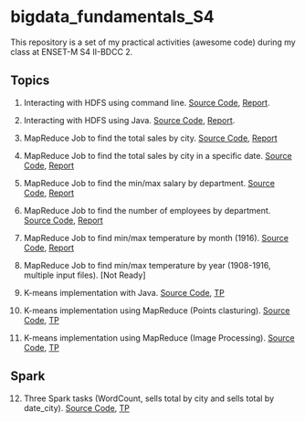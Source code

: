 # bigdata_fundamentals_S4

This repository is a set of my practical activities (awesome code) during my class at ENSET-M S4 II-BDCC 2.

## Topics

1. Interacting with HDFS using command line. [Source Code](https://github.com/essadeq-elaamiri/bigdata_fundamentals_S4/blob/main/scripts/tp1_hdfs_interaction.sh), [Report](https://github.com/essadeq-elaamiri/bigdata_fundamentals_S4/blob/main/comptesRendus/compte_rendu_TP1_Hadoop_ELAAMIRI.pdf).
2. Interacting with HDFS using Java. [Source Code](https://github.com/essadeq-elaamiri/bigdata_fundamentals_S4/tree/main/hdfs-java-tp1), [Report](https://github.com/essadeq-elaamiri/bigdata_fundamentals_S4/blob/main/comptesRendus/compte_rendu_TP1_Hadoop%20withJAVA.pdf).
3. MapReduce Job to find the total sales by city. [Source Code](https://github.com/essadeq-elaamiri/bigdata_fundamentals_S4/tree/main/totalDesVentes/src/main/java/totalDesVentes), [Report](https://github.com/essadeq-elaamiri/bigdata_fundamentals_S4/blob/main/comptesRendus/Tps_MapReduce_essadeq_ELAAMIRI.pdf)
4. MapReduce Job to find the total sales by city in a specific date. [Source Code](https://github.com/essadeq-elaamiri/bigdata_fundamentals_S4/tree/main/totalDesVentes/src/main/java/totalDesVentesAnneeDonnee), [Report](https://github.com/essadeq-elaamiri/bigdata_fundamentals_S4/blob/main/comptesRendus/Tps_MapReduce_essadeq_ELAAMIRI.pdf)
5. MapReduce Job to find the min/max salary by department. [Source Code](https://github.com/essadeq-elaamiri/bigdata_fundamentals_S4/tree/main/minMaxSalaire/src/main/java/minMaxSalaire), [Report](https://github.com/essadeq-elaamiri/bigdata_fundamentals_S4/blob/main/comptesRendus/Tps_MapReduce_essadeq_ELAAMIRI.pdf)
6. MapReduce Job to find the number of employees by department. [Source Code](https://github.com/essadeq-elaamiri/bigdata_fundamentals_S4/tree/main/minMaxSalaire/src/main/java/nombreEmployes), [Report](https://github.com/essadeq-elaamiri/bigdata_fundamentals_S4/blob/main/comptesRendus/Tps_MapReduce_essadeq_ELAAMIRI.pdf)
7. MapReduce Job to find min/max temperature by month (1916). [Source Code](https://github.com/essadeq-elaamiri/bigdata_fundamentals_S4/tree/main/minMaxTemperature/src/main/java), [Report](https://github.com/essadeq-elaamiri/bigdata_fundamentals_S4/blob/main/comptesRendus/Tps_MapReduce_essadeq_ELAAMIRI.pdf)
8. MapReduce Job to find min/max temperature by year (1908-1916, multiple input files). [Not Ready]
9. K-means implementation with Java. [Source Code](https://github.com/essadeq-elaamiri/bigdata_fundamentals_S4/tree/main/tp1spark), [TP](https://github.com/essadeq-elaamiri/bigdata_fundamentals_S4/blob/main/comptesRendus/TP7_enonce.pdf)

10. K-means implementation using MapReduce (Points clasturing). [Source Code](https://github.com/essadeq-elaamiri/bigdata_fundamentals_S4/tree/main/tp1spark), [TP](https://github.com/essadeq-elaamiri/bigdata_fundamentals_S4/blob/main/comptesRendus/TP7_enonce.pdf)

11. K-means implementation using MapReduce (Image Processing). [Source Code](https://github.com/essadeq-elaamiri/bigdata_fundamentals_S4/tree/main/tp1spark), [TP](https://github.com/essadeq-elaamiri/bigdata_fundamentals_S4/blob/main/comptesRendus/TP7_enonce.pdf)

## Spark

12. Three Spark tasks (WordCount, sells total by city and sells total by date_city). [Source Code](https://github.com/essadeq-elaamiri/bigdata_fundamentals_S4/tree/main/tp1spark), [TP](https://github.com/essadeq-elaamiri/bigdata_fundamentals_S4/blob/main/comptesRendus/TP7_enonce.pdf)
